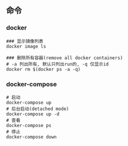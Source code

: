 
命令
---

### docker

``` shell
### 显示镜像列表
docker image ls

### 删除所有容器(remove all docker containers)
# -a 列出所有, 默认只列出run的, -q 仅显示id
docker rm $(docker ps -a -q)
```

### docker-compose

``` shell
# 启动
docker-compose up
# 后台启动(detached mode)
docker-compose up -d
# 查看
docker-compose ps
# 停止
docker-compose down
```
